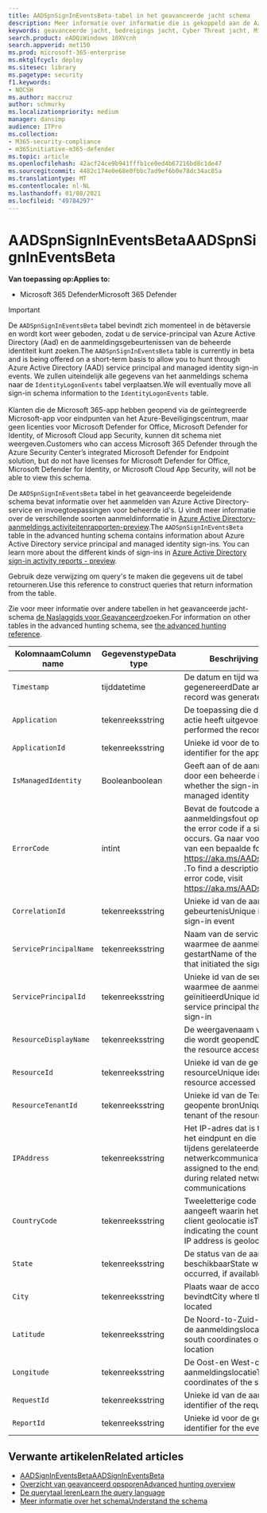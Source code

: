```yaml
---
title: AADSpnSignInEventsBeta-tabel in het geavanceerde jacht schema
description: Meer informatie over informatie die is gekoppeld aan de Azure Active Directory-Service Principal en de lijst met aanmeld gebeurtenissen van de beheerde identiteit van het schema geavanceerde jacht
keywords: geavanceerde jacht, bedreigings jacht, Cyber Threat jacht, Microsoft Threat Protection, Microsoft 365, MTP, m365, Search, query, Telemetry, schema naslag, kusto, tabel, Column, datatype, beschrijving, AlertInfo, waarschuwing, entiteit, bewijs, bestand, IP-adres, apparaat, computer, gebruiker, account, identiteit, AAD
search.product: eADQiWindows 10XVcnh
search.appverid: met150
ms.prod: microsoft-365-enterprise
ms.mktglfcycl: deploy
ms.sitesec: library
ms.pagetype: security
f1.keywords:
- NOCSH
ms.author: maccruz
author: schmurky
ms.localizationpriority: medium
manager: dansimp
audience: ITPro
ms.collection:
- M365-security-compliance
- m365initiative-m365-defender
ms.topic: article
ms.openlocfilehash: 42acf24ce9b941fffb1ce0ed4b67216bd8c1de47
ms.sourcegitcommit: 4482c174e0e68e0fbbc7ad9ef6b0e78dc34ac85a
ms.translationtype: MT
ms.contentlocale: nl-NL
ms.lasthandoff: 01/08/2021
ms.locfileid: "49784297"
---
```

# <a name="aadspnsignineventsbeta"></a><span data-ttu-id="b471f-104">AADSpnSignInEventsBeta</span><span class="sxs-lookup"><span data-stu-id="b471f-104">AADSpnSignInEventsBeta</span></span>

<span data-ttu-id="b471f-105">**Van toepassing op:**</span><span class="sxs-lookup"><span data-stu-id="b471f-105">**Applies to:**</span></span>

- <span data-ttu-id="b471f-106">Microsoft 365 Defender</span><span class="sxs-lookup"><span data-stu-id="b471f-106">Microsoft 365 Defender</span></span>

>[!IMPORTANT]
> <span data-ttu-id="b471f-107">De `AADSpnSignInEventsBeta` tabel bevindt zich momenteel in de bètaversie en wordt kort weer geboden, zodat u de service-principal van Azure Active Directory (Aad) en de aanmeldingsgebeurtenissen van de beheerde identiteit kunt zoeken.</span><span class="sxs-lookup"><span data-stu-id="b471f-107">The `AADSpnSignInEventsBeta` table is currently in beta and is being offered on a short-term basis to allow you to hunt through Azure Active Directory (AAD) service principal and managed identity sign-in events.</span></span> <span data-ttu-id="b471f-108">We zullen uiteindelijk alle gegevens van het aanmeldings schema naar de `IdentityLogonEvents` tabel verplaatsen.</span><span class="sxs-lookup"><span data-stu-id="b471f-108">We will eventually move all sign-in schema information to the `IdentityLogonEvents` table.</span></span><br><br>
> <span data-ttu-id="b471f-109">Klanten die de Microsoft 365-app hebben geopend via de geïntegreerde Microsoft-app voor eindpunten van het Azure-Beveiligingscentrum, maar geen licenties voor Microsoft Defender for Office, Microsoft Defender for Identity, of Microsoft Cloud app Security, kunnen dit schema niet weergeven.</span><span class="sxs-lookup"><span data-stu-id="b471f-109">Customers who can access Microsoft 365 Defender through the Azure Security Center’s integrated Microsoft Defender for Endpoint solution, but do not have licenses for Microsoft Defender for Office, Microsoft Defender for Identity, or Microsoft Cloud App Security, will not be able to view this schema.</span></span> 



<span data-ttu-id="b471f-110">De `AADSpnSignInEventsBeta` tabel in het geavanceerde begeleidende schema bevat informatie over het aanmelden van Azure Active Directory-service en invoegtoepassingen voor beheerde id's. U vindt meer informatie over de verschillende soorten aanmeldinformatie in [Azure Active Directory-aanmeldings activiteitenrapporten-preview](https://docs.microsoft.com/azure/active-directory/reports-monitoring/concept-all-sign-ins).</span><span class="sxs-lookup"><span data-stu-id="b471f-110">The `AADSpnSignInEventsBeta` table in the advanced hunting schema contains information about Azure Active Directory service principal and managed identity sign-ins. You can learn more about the different kinds of sign-ins in [Azure Active Directory sign-in activity reports - preview](https://docs.microsoft.com/azure/active-directory/reports-monitoring/concept-all-sign-ins).</span></span>

<span data-ttu-id="b471f-111">Gebruik deze verwijzing om query's te maken die gegevens uit de tabel retourneren.</span><span class="sxs-lookup"><span data-stu-id="b471f-111">Use this reference to construct queries that return information from the table.</span></span>

<span data-ttu-id="b471f-112">Zie voor meer informatie over andere tabellen in het geavanceerde jacht-schema [de Naslaggids voor Geavanceerd](https://docs.microsoft.com/windows/security/threat-protection/microsoft-defender-atp/advanced-hunting-reference)zoeken.</span><span class="sxs-lookup"><span data-stu-id="b471f-112">For information on other tables in the advanced hunting schema, see [the advanced hunting reference](https://docs.microsoft.com/windows/security/threat-protection/microsoft-defender-atp/advanced-hunting-reference).</span></span>





| <span data-ttu-id="b471f-113">Kolomnaam</span><span class="sxs-lookup"><span data-stu-id="b471f-113">Column name</span></span>     | <span data-ttu-id="b471f-114">Gegevenstype</span><span class="sxs-lookup"><span data-stu-id="b471f-114">Data type</span></span> | <span data-ttu-id="b471f-115">Beschrijving</span><span class="sxs-lookup"><span data-stu-id="b471f-115">Description</span></span>   |
| ----- | ----- | ---- |
| `Timestamp` | <span data-ttu-id="b471f-116">tijd</span><span class="sxs-lookup"><span data-stu-id="b471f-116">datetime</span></span>      | <span data-ttu-id="b471f-117">De datum en tijd waarop de record is gegenereerd</span><span class="sxs-lookup"><span data-stu-id="b471f-117">Date and time when the record was generated</span></span>                                                                                                     |
| `Application`          | <span data-ttu-id="b471f-118">tekenreeks</span><span class="sxs-lookup"><span data-stu-id="b471f-118">string</span></span>        | <span data-ttu-id="b471f-119">De toepassing die de opgenomen actie heeft uitgevoerd</span><span class="sxs-lookup"><span data-stu-id="b471f-119">Application that performed the recorded action</span></span>                                                                                                   |
| `ApplicationId`        | <span data-ttu-id="b471f-120">tekenreeks</span><span class="sxs-lookup"><span data-stu-id="b471f-120">string</span></span>        | <span data-ttu-id="b471f-121">Unieke id voor de toepassing</span><span class="sxs-lookup"><span data-stu-id="b471f-121">Unique identifier for the application</span></span>                                                                                                           |
| `IsManagedIdentity`    | <span data-ttu-id="b471f-122">Boolean</span><span class="sxs-lookup"><span data-stu-id="b471f-122">boolean</span></span>       | <span data-ttu-id="b471f-123">Geeft aan of de aanmelding is gestart door een beheerde identiteit</span><span class="sxs-lookup"><span data-stu-id="b471f-123">Indicates whether the sign-in was initiated by a managed identity</span></span>                                                                               |
| `ErrorCode`            | <span data-ttu-id="b471f-124">int</span><span class="sxs-lookup"><span data-stu-id="b471f-124">int</span></span>        | <span data-ttu-id="b471f-125">Bevat de foutcode als een aanmeldingsfout optreedt.</span><span class="sxs-lookup"><span data-stu-id="b471f-125">Contains the error code if a sign-in error occurs.</span></span> <span data-ttu-id="b471f-126">Ga naar voor een beschrijving van een bepaalde foutcode <https://aka.ms/AADsigninsErrorCodes> .</span><span class="sxs-lookup"><span data-stu-id="b471f-126">To find a description of a specific error code, visit <https://aka.ms/AADsigninsErrorCodes>.</span></span> |
| `CorrelationId`        | <span data-ttu-id="b471f-127">tekenreeks</span><span class="sxs-lookup"><span data-stu-id="b471f-127">string</span></span>        | <span data-ttu-id="b471f-128">Unieke id van de aanmeld gebeurtenis</span><span class="sxs-lookup"><span data-stu-id="b471f-128">Unique identifier of the sign-in event</span></span>                                                                                                          |
| `ServicePrincipalName` | <span data-ttu-id="b471f-129">tekenreeks</span><span class="sxs-lookup"><span data-stu-id="b471f-129">string</span></span>        | <span data-ttu-id="b471f-130">Naam van de service-principal waarmee de aanmelding is gestart</span><span class="sxs-lookup"><span data-stu-id="b471f-130">Name of the service principal that initiated the sign-in</span></span>                                                                                        |
| `ServicePrincipalId`   | <span data-ttu-id="b471f-131">tekenreeks</span><span class="sxs-lookup"><span data-stu-id="b471f-131">string</span></span>        | <span data-ttu-id="b471f-132">Unieke id van de service-principal waarmee de aanmelding werd geïnitieerd</span><span class="sxs-lookup"><span data-stu-id="b471f-132">Unique identifier of the service principal that initiated the sign-in</span></span>                                                                           |
| `ResourceDisplayName`  | <span data-ttu-id="b471f-133">tekenreeks</span><span class="sxs-lookup"><span data-stu-id="b471f-133">string</span></span>        | <span data-ttu-id="b471f-134">De weergavenaam van de resource die wordt geopend</span><span class="sxs-lookup"><span data-stu-id="b471f-134">Display name of the resource accessed</span></span>                                                                                                           |
| `ResourceId`           | <span data-ttu-id="b471f-135">tekenreeks</span><span class="sxs-lookup"><span data-stu-id="b471f-135">string</span></span>        | <span data-ttu-id="b471f-136">Unieke id van de geopente resource</span><span class="sxs-lookup"><span data-stu-id="b471f-136">Unique identifier of the resource accessed</span></span>                                                                                                      |
| `ResourceTenantId`     | <span data-ttu-id="b471f-137">tekenreeks</span><span class="sxs-lookup"><span data-stu-id="b471f-137">string</span></span>        | <span data-ttu-id="b471f-138">Unieke id van de Tenant van de geopente bron</span><span class="sxs-lookup"><span data-stu-id="b471f-138">Unique identifier of the tenant of the resource accessed</span></span>                                                                                        |
| `IPAddress`            | <span data-ttu-id="b471f-139">tekenreeks</span><span class="sxs-lookup"><span data-stu-id="b471f-139">string</span></span>        | <span data-ttu-id="b471f-140">Het IP-adres dat is toegewezen aan het eindpunt en die wordt gebruikt tijdens gerelateerde netwerkcommunicatie</span><span class="sxs-lookup"><span data-stu-id="b471f-140">IP address assigned to the endpoint and used during related network communications</span></span>                                                              |
| `CountryCode`          | <span data-ttu-id="b471f-141">tekenreeks</span><span class="sxs-lookup"><span data-stu-id="b471f-141">string</span></span>        | <span data-ttu-id="b471f-142">Tweeletterige code die het land aangeeft waarin het IP-adres van de client geolocatie is</span><span class="sxs-lookup"><span data-stu-id="b471f-142">Two-letter code indicating the country where the client IP address is geolocated</span></span>                                                                |
| `State`                | <span data-ttu-id="b471f-143">tekenreeks</span><span class="sxs-lookup"><span data-stu-id="b471f-143">string</span></span>        | <span data-ttu-id="b471f-144">De status van de aanmelding, indien beschikbaar</span><span class="sxs-lookup"><span data-stu-id="b471f-144">State where the sign-in occurred, if available</span></span>                                                                                                  |
| `City`                 | <span data-ttu-id="b471f-145">tekenreeks</span><span class="sxs-lookup"><span data-stu-id="b471f-145">string</span></span>        | <span data-ttu-id="b471f-146">Plaats waar de account gebruiker zich bevindt</span><span class="sxs-lookup"><span data-stu-id="b471f-146">City where the account user is located</span></span>                                                                                                          |
| `Latitude`             | <span data-ttu-id="b471f-147">tekenreeks</span><span class="sxs-lookup"><span data-stu-id="b471f-147">string</span></span>        | <span data-ttu-id="b471f-148">De Noord-to-Zuid-coördinaten van de aanmeldingslocatie</span><span class="sxs-lookup"><span data-stu-id="b471f-148">The north to south coordinates of the sign-in location</span></span>                                                                                          |
| `Longitude`            | <span data-ttu-id="b471f-149">tekenreeks</span><span class="sxs-lookup"><span data-stu-id="b471f-149">string</span></span>        | <span data-ttu-id="b471f-150">De Oost-en West-coördinaten van de aanmeldingslocatie</span><span class="sxs-lookup"><span data-stu-id="b471f-150">The east to west coordinates of the sign-in location</span></span>                                                                                            |
| `RequestId`            | <span data-ttu-id="b471f-151">tekenreeks</span><span class="sxs-lookup"><span data-stu-id="b471f-151">string</span></span>        | <span data-ttu-id="b471f-152">Unieke id van de aanvraag</span><span class="sxs-lookup"><span data-stu-id="b471f-152">Unique identifier of the request</span></span>                                                                                                                |
|`ReportId` | <span data-ttu-id="b471f-153">tekenreeks</span><span class="sxs-lookup"><span data-stu-id="b471f-153">string</span></span> | <span data-ttu-id="b471f-154">Unieke id voor de gebeurtenis</span><span class="sxs-lookup"><span data-stu-id="b471f-154">Unique identifier for the event</span></span> | 

 

## <a name="related-articles"></a><span data-ttu-id="b471f-155">Verwante artikelen</span><span class="sxs-lookup"><span data-stu-id="b471f-155">Related articles</span></span>

-   [<span data-ttu-id="b471f-156">AADSignInEventsBeta</span><span class="sxs-lookup"><span data-stu-id="b471f-156">AADSignInEventsBeta</span></span>](https://docs.microsoft.com/microsoft-365/security/mtp/advanced-hunting-aadsignineventsbeta-table)
-   [<span data-ttu-id="b471f-157">Overzicht van geavanceerd opsporen</span><span class="sxs-lookup"><span data-stu-id="b471f-157">Advanced hunting overview</span></span>](https://docs.microsoft.com/windows/security/threat-protection/microsoft-defender-atp/advanced-hunting-overview)
-   [<span data-ttu-id="b471f-158">De querytaal leren</span><span class="sxs-lookup"><span data-stu-id="b471f-158">Learn the query language</span></span>](https://docs.microsoft.com/windows/security/threat-protection/microsoft-defender-atp/advanced-hunting-query-language)
-   [<span data-ttu-id="b471f-159">Meer informatie over het schema</span><span class="sxs-lookup"><span data-stu-id="b471f-159">Understand the schema</span></span>](https://docs.microsoft.com/windows/security/threat-protection/microsoft-defender-atp/advanced-hunting-schema-reference)


